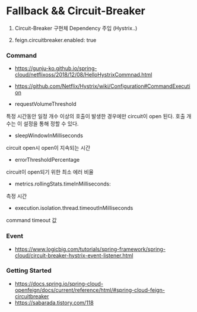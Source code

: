 # Fallback && Circuit-Breaker

1. Circuit-Breaker 구현체 Dependency 주입 (Hystrix..)

2. feign.circuitbreaker.enabled: true


### Command
- https://gunju-ko.github.io/spring-cloud/netflixoss/2018/12/08/HelloHystrixCommnad.html
- https://github.com/Netflix/Hystrix/wiki/Configuration#CommandExecution

- requestVolumeThreshold

특정 시간동안 일정 개수 이상의 호출이 발생한 경우에만 circuit이 open 된다. 호출 개수는 이 설정을 통해 정할 수 있다.

- sleepWindowInMilliseconds

circuit open시 open이 지속되는 시간

- errorThresholdPercentage

circuit이 open되기 위한 최소 에러 비율

- metrics.rollingStats.timeInMilliseconds:

측정 시간 

- execution.isolation.thread.timeoutInMilliseconds

command timeout 값 


### Event

- https://www.logicbig.com/tutorials/spring-framework/spring-cloud/circuit-breaker-hystrix-event-listener.html

### Getting Started
- https://docs.spring.io/spring-cloud-openfeign/docs/current/reference/html/#spring-cloud-feign-circuitbreaker
- https://sabarada.tistory.com/118